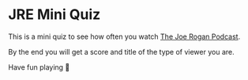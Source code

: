 # JRE Mini Quiz

This is a mini quiz to see how often you watch [The Joe Rogan Podcast](https://www.youtube.com/channel/UCzQUP1qoWDoEbmsQxvdjxgQ). 

By the end you will get a score and title of the type of viewer you are.

Have fun playing :metal: